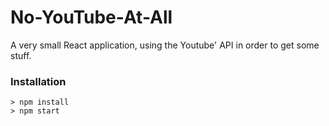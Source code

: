 # No-YouTube-At-All

A very small React application, using the Youtube' API in order to get some stuff.

###  Installation

```
> npm install
> npm start
```
